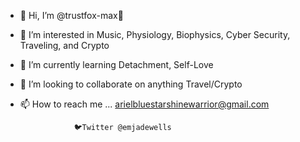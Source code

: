- 👋 Hi, I’m @trustfox-max🦊
- 👀 I’m interested in Music, Physiology, Biophysics, Cyber Security, Traveling, and Crypto
- 🌱 I’m currently learning Detachment, Self-Love
- 💞️ I’m looking to collaborate on anything Travel/Crypto 
- 📫 How to reach me ... arielbluestarshinewarrior@gmail.com

                  🐦Twitter @emjadewells

